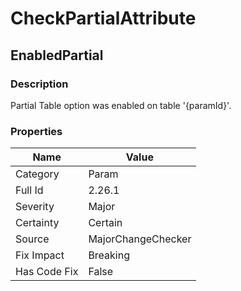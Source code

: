﻿---  
uid: MajorChangeChecker_2_26_1  
---

# CheckPartialAttribute

## EnabledPartial

### Description

Partial Table option was enabled on table '{paramId}'.

### Properties

| Name         | Value              |
| ------------ | ------------------ |
| Category     | Param              |
| Full Id      | 2.26.1             |
| Severity     | Major              |
| Certainty    | Certain            |
| Source       | MajorChangeChecker |
| Fix Impact   | Breaking           |
| Has Code Fix | False              |
